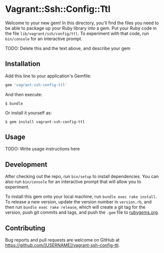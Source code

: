 # Vagrant::Ssh::Config::Ttl

Welcome to your new gem! In this directory, you'll find the files you need to be able to package up your Ruby library into a gem. Put your Ruby code in the file `lib/vagrant/ssh/config/ttl`. To experiment with that code, run `bin/console` for an interactive prompt.

TODO: Delete this and the text above, and describe your gem

## Installation

Add this line to your application's Gemfile:

```ruby
gem 'vagrant-ssh-config-ttl'
```

And then execute:

    $ bundle

Or install it yourself as:

    $ gem install vagrant-ssh-config-ttl

## Usage

TODO: Write usage instructions here

## Development

After checking out the repo, run `bin/setup` to install dependencies. You can also run `bin/console` for an interactive prompt that will allow you to experiment.

To install this gem onto your local machine, run `bundle exec rake install`. To release a new version, update the version number in `version.rb`, and then run `bundle exec rake release`, which will create a git tag for the version, push git commits and tags, and push the `.gem` file to [rubygems.org](https://rubygems.org).

## Contributing

Bug reports and pull requests are welcome on GitHub at https://github.com/[USERNAME]/vagrant-ssh-config-ttl.

